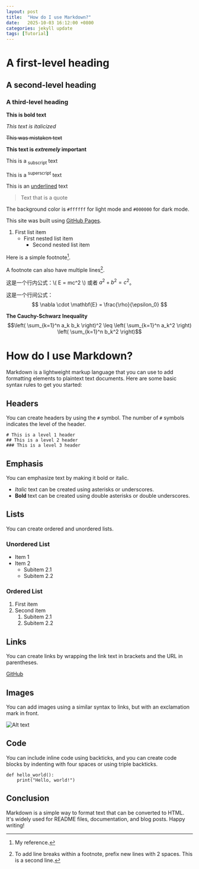 ```yaml
---
layout: post
title:  "How do I use Markdown?"
date:   2025-10-03 16:12:00 +0800
categories: jekyll update
tags: [Tutorial]
---
```


# A first-level heading
    
## A second-level heading
    
### A third-level heading

**This is bold text**

_This text is italicized_

~~This was mistaken text~~

**This text is _extremely_ important**

This is a <sub>subscript</sub> text

This is a <sup>superscript</sup> text

This is an <ins>underlined</ins> text

> Text that is a quote

The background color is `#ffffff` for light mode and `#000000` for dark mode.

This site was built using [GitHub Pages](https://pages.github.com/).

1. First list item
   - First nested list item
     - Second nested list item

Here is a simple footnote[^1].

A footnote can also have multiple lines[^2].

[^1]: My reference.
[^2]: To add line breaks within a footnote, prefix new lines with 2 spaces.
  This is a second line.

这是一个行内公式：\\( E = mc^2 \\) 或者 $a^2 + b^2 = c^2$。

这是一个行间公式：
$$ \nabla \cdot \mathbf{E} = \frac{\rho}{\epsilon_0} $$

**The Cauchy-Schwarz Inequality**
$$\left( \sum_{k=1}^n a_k b_k \right)^2 \leq \left( \sum_{k=1}^n a_k^2 \right) \left( \sum_{k=1}^n b_k^2 \right)$$
# How do I use Markdown?

Markdown is a lightweight markup language that you can use to add formatting elements to plaintext text documents. Here are some basic syntax rules to get you started:

## Headers

You can create headers by using the `#` symbol. The number of `#` symbols indicates the level of the header.

```
# This is a level 1 header
## This is a level 2 header
### This is a level 3 header
```

## Emphasis

You can emphasize text by making it bold or italic.

- *Italic* text can be created using asterisks or underscores.
- **Bold** text can be created using double asterisks or double underscores.

## Lists

You can create ordered and unordered lists.

### Unordered List

- Item 1
- Item 2
  - Subitem 2.1
  - Subitem 2.2

### Ordered List

1. First item
2. Second item
   1. Subitem 2.1
   2. Subitem 2.2

## Links

You can create links by wrapping the link text in brackets and the URL in parentheses.

[GitHub](https://github.com)

## Images

You can add images using a similar syntax to links, but with an exclamation mark in front.

![Alt text](https://example.com/image.jpg)

## Code

You can include inline code using backticks, and you can create code blocks by indenting with four spaces or using triple backticks.

```
def hello_world():
    print("Hello, world!")
```

## Conclusion

Markdown is a simple way to format text that can be converted to HTML. It's widely used for README files, documentation, and blog posts. Happy writing!